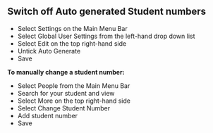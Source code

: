 ## **Switch off Auto generated Student numbers**
-	Select Settings on the Main Menu Bar
-	Select Global User Settings from the left-hand drop down list
-	Select Edit on the top right-hand side
-	Untick Auto Generate
-	Save

**To manually change a student number:**
-	Select People from the Main Menu Bar
-	Search for your student and view
-	Select More on the top right-hand side
-	Select Change Student Number
-	Add student number
-	Save


